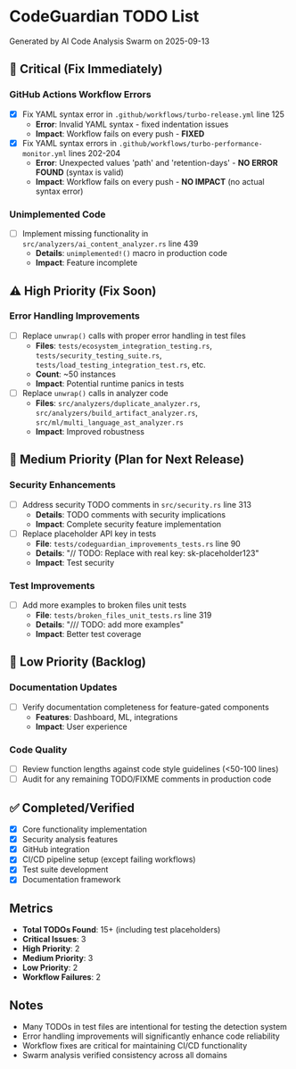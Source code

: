 # CodeGuardian TODO List

Generated by AI Code Analysis Swarm on 2025-09-13

## 🚨 Critical (Fix Immediately)

### GitHub Actions Workflow Errors
- [x] Fix YAML syntax error in `.github/workflows/turbo-release.yml` line 125
  - **Error**: Invalid YAML syntax - fixed indentation issues
  - **Impact**: Workflow fails on every push - **FIXED**
- [x] Fix YAML syntax errors in `.github/workflows/turbo-performance-monitor.yml` lines 202-204
  - **Error**: Unexpected values 'path' and 'retention-days' - **NO ERROR FOUND** (syntax is valid)
  - **Impact**: Workflow fails on every push - **NO IMPACT** (no actual syntax error)

### Unimplemented Code
- [ ] Implement missing functionality in `src/analyzers/ai_content_analyzer.rs` line 439
  - **Details**: `unimplemented!()` macro in production code
  - **Impact**: Feature incomplete

## ⚠️ High Priority (Fix Soon)

### Error Handling Improvements
- [ ] Replace `unwrap()` calls with proper error handling in test files
  - **Files**: `tests/ecosystem_integration_testing.rs`, `tests/security_testing_suite.rs`, `tests/load_testing_integration_test.rs`, etc.
  - **Count**: ~50 instances
  - **Impact**: Potential runtime panics in tests
- [ ] Replace `unwrap()` calls in analyzer code
  - **Files**: `src/analyzers/duplicate_analyzer.rs`, `src/analyzers/build_artifact_analyzer.rs`, `src/ml/multi_language_ast_analyzer.rs`
  - **Impact**: Improved robustness

## 🔧 Medium Priority (Plan for Next Release)

### Security Enhancements
- [ ] Address security TODO comments in `src/security.rs` line 313
  - **Details**: TODO comments with security implications
  - **Impact**: Complete security feature implementation
- [ ] Replace placeholder API key in tests
  - **File**: `tests/codeguardian_improvements_tests.rs` line 90
  - **Details**: "// TODO: Replace with real key: sk-placeholder123"
  - **Impact**: Test security

### Test Improvements
- [ ] Add more examples to broken files unit tests
  - **File**: `tests/broken_files_unit_tests.rs` line 319
  - **Details**: "/// TODO: add more examples"
  - **Impact**: Better test coverage

## 📝 Low Priority (Backlog)

### Documentation Updates
- [ ] Verify documentation completeness for feature-gated components
  - **Features**: Dashboard, ML, integrations
  - **Impact**: User experience

### Code Quality
- [ ] Review function lengths against code style guidelines (<50-100 lines)
- [ ] Audit for any remaining TODO/FIXME comments in production code

## ✅ Completed/Verified

- [x] Core functionality implementation
- [x] Security analysis features
- [x] GitHub integration
- [x] CI/CD pipeline setup (except failing workflows)
- [x] Test suite development
- [x] Documentation framework

## Metrics

- **Total TODOs Found**: 15+ (including test placeholders)
- **Critical Issues**: 3
- **High Priority**: 2
- **Medium Priority**: 3
- **Low Priority**: 2
- **Workflow Failures**: 2

## Notes

- Many TODOs in test files are intentional for testing the detection system
- Error handling improvements will significantly enhance code reliability
- Workflow fixes are critical for maintaining CI/CD functionality
- Swarm analysis verified consistency across all domains
